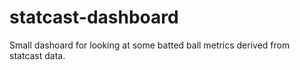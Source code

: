 # statcast-dashboard
Small dashoard for looking at some batted ball metrics derived from statcast data.
